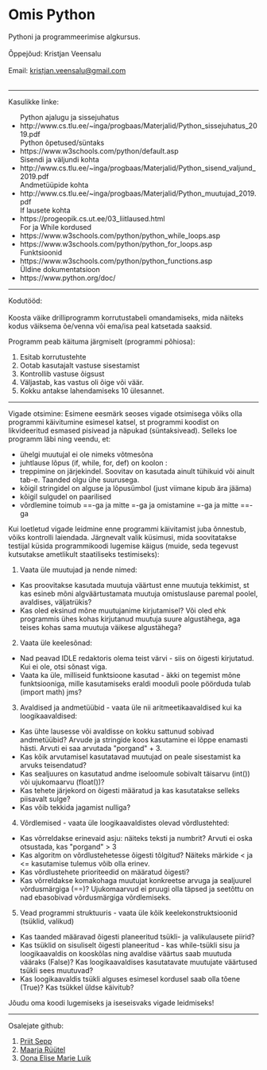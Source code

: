 # Omis Python
Pythoni ja programmeerimise algkursus.
<br></br>
Õppejõud: Kristjan Veensalu
<br></br>
Email: kristjan.veensalu@gmail.com
<br></br>
<hr></hr>
Kasulikke linke:
<ul>
	Python ajalugu ja sissejuhatus
	<li>http://www.cs.tlu.ee/~inga/progbaas/Materjalid/Python_sissejuhatus_2019.pdf</li>
	Python õpetused/süntaks
	<li>https://www.w3schools.com/python/default.asp</li>
	Sisendi ja väljundi kohta
	<li>http://www.cs.tlu.ee/~inga/progbaas/Materjalid/Python_sisend_valjund_2019.pdf</li>
	Andmetüüpide kohta
	<li>http://www.cs.tlu.ee/~inga/progbaas/Materjalid/Python_muutujad_2019.pdf</li>
	If lausete kohta
	<li>https://progeopik.cs.ut.ee/03_liitlaused.html</li>
	For ja While kordused
	<li>https://www.w3schools.com/python/python_while_loops.asp</li>
	<li>https://www.w3schools.com/python/python_for_loops.asp</li>
	Funktsioonid
	<li>https://www.w3schools.com/python/python_functions.asp</li>
	Üldine dokumentatsioon
	<li>https://www.python.org/doc/</li>
</ul>
<hr></hr>
Kodutööd:
<br></br>
Koosta väike drilliprogramm korrutustabeli omandamiseks, mida
näiteks kodus väiksema õe/venna või ema/isa peal katsetada saaksid.

Programm peab käituma järgmiselt (programmi põhiosa):
1. Esitab korrutustehte
2. Ootab kasutajalt vastuse sisestamist
3. Kontrollib vastuse õigsust
4. Väljastab, kas vastus oli õige või väär.
5. Kokku antakse lahendamiseks 10 ülesannet.


<hr></hr>



Vigade otsimine: 
Esimene eesmärk seoses vigade otsimisega võiks olla programmi käivitumine esimesel katsel, st programmi koodist on likvideeritud 
esmased pisivead ja näpukad (süntaksivead). Selleks loe programm läbi ning veendu, et:

- ühelgi muutujal ei ole nimeks võtmesõna
- juhtlause lõpus (if, while, for, def) on koolon :
- treppimine on järjekindel. Soovitav on kasutada ainult tühikuid või ainult tab-e. Taanded olgu ühe suurusega.
- kõigil stringidel on alguse ja lõpusümbol (just viimane kipub ära jääma)
- kõigil sulgudel on paarilised
- võrdlemine toimub ==-ga ja mitte =-ga ja omistamine =-ga ja mitte ==-ga

Kui loetletud vigade leidmine enne programmi käivitamist juba õnnestub, võiks kontrolli laiendada. 
Järgnevalt valik küsimusi, mida soovitatakse testijal küsida programmikoodi lugemise käigus 
(muide, seda tegevust kutsutakse ametlikult staatiliseks testimiseks):

1. Vaata üle muutujad ja nende nimed:
- Kas proovitakse kasutada muutuja väärtust enne muutuja tekkimist, st kas esineb mõni algväärtustamata 
muutuja omistuslause paremal poolel, avaldises, väljatrükis?
- Kas oled eksinud mõne muutujanime kirjutamisel? Või oled ehk programmis ühes kohas kirjutanud muutuja 
suure algustähega, aga teises kohas sama muutuja väikese algustähega?

2. Vaata üle keelesõnad:
- Nad peavad IDLE redaktoris olema teist värvi - siis on õigesti kirjutatud. Kui ei ole, otsi sõnast viga.
- Vaata ka üle, milliseid funktsioone kasutad - äkki on tegemist mõne funktsiooniga, mille kasutamiseks 
eraldi mooduli poole pöörduda tulab (import math) jms?

3. Avaldised ja andmetüübid - vaata üle nii aritmeetikaavaldised kui ka loogikaavaldised:
- Kas ühte lausesse või avaldisse on kokku sattunud sobivad andmetüübid? Arvude ja stringide koos kasutamine 
ei lõppe enamasti hästi. Arvuti ei saa arvutada "porgand" + 3.
- Kas kõik arvutamisel kasutatavad muutujad on peale sisestamist ka arvuks teisendatud?
- Kas sealjuures on kasutatud andme iseloomule sobivalt täisarvu (int()) või ujukomaarvu (float())?
- Kas tehete järjekord on õigesti määratud ja kas kasutatakse selleks piisavalt sulge?
- Kas võib tekkida jagamist nulliga?

4. Võrdlemised - vaata üle loogikaavaldistes olevad võrdlustehted:
- Kas võrreldakse erinevaid asju: näiteks teksti ja numbrit? Arvuti ei oska otsustada, kas "porgand" > 3
- Kas algoritm on võrdlustehetesse õigesti tõlgitud? Näiteks märkide < ja <= kasutamise tulemus võib olla erinev.
- Kas võrdlustehete prioriteedid on määratud õigesti?
- Kas võrreldakse komakohaga muutujat konkreetse arvuga ja sealjuurel võrdusmärgiga (==)? 
Ujukomaarvud ei pruugi olla täpsed ja seetõttu on nad ebasobivad võrdusmärgiga võrdlemiseks.

5. Vead programmi struktuuris - vaata üle kõik keelekonstruktsioonid (tsüklid, valikud)
- Kas taanded määravad õigesti planeeritud tsükli- ja valikulausete piirid?
- Kas tsüklid on sisuliselt õigesti planeeritud - kas while-tsükli sisu ja loogikaavaldis
on kooskõlas ning avaldise väärtus saab muutuda vääraks (False)? Kas loogikaavaldises kasutatavate muutujate 
väärtused tsükli sees muutuvad?
- Kas loogikaavaldis tsükli alguses esimesel kordusel saab olla tõene (True)? Kas tsükkel üldse käivitub?

Jõudu oma koodi lugemiseks ja iseseisvaks vigade leidmiseks!

<hr></hr>
Osalejate github:
<ol>
	<li><a href="Github.com/priitsepp/python">Priit Sepp</a></li>
	<li><a href="https://github.com/maarjaryytel/python">Maarja Rüütel</a></li>
	<li><a href="#">Oona Elise Marie Luik</a></li>
</ol>
